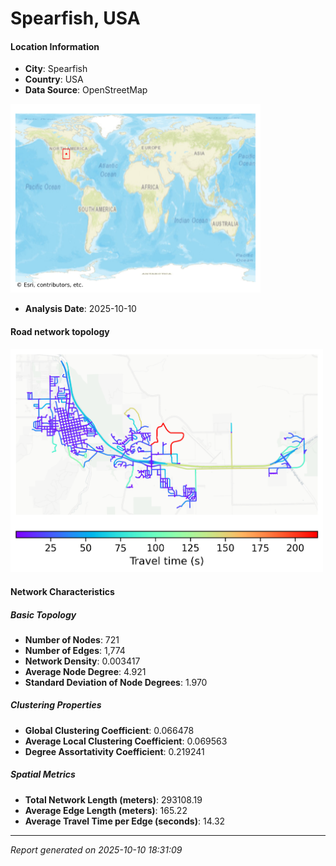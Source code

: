 # Spearfish, USA

#### Location Information

- **City**: Spearfish
- **Country**: USA
- **Data Source**: OpenStreetMap
<img src="Spearfish_location.png" alt="Spearfish Location Map" width="400" />

- **Analysis Date**: 2025-10-10

#### Road network topology

<img src="Spearfish_network_map.png" alt="Spearfish Road Network Map" width="500"/>

#### Network Characteristics

##### Basic Topology

- **Number of Nodes**: 721
- **Number of Edges**: 1,774
- **Network Density**: 0.003417
- **Average Node Degree**: 4.921
- **Standard Deviation of Node Degrees**: 1.970

##### Clustering Properties

- **Global Clustering Coefficient**: 0.066478
- **Average Local Clustering Coefficient**: 0.069563
- **Degree Assortativity Coefficient**: 0.219241

##### Spatial Metrics

- **Total Network Length (meters)**: 293108.19
- **Average Edge Length (meters)**: 165.22
- **Average Travel Time per Edge (seconds)**: 14.32

---
*Report generated on 2025-10-10 18:31:09*
